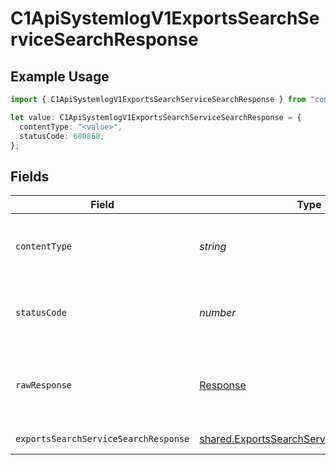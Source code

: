 # C1ApiSystemlogV1ExportsSearchServiceSearchResponse

## Example Usage

```typescript
import { C1ApiSystemlogV1ExportsSearchServiceSearchResponse } from "conductorone-sdk-typescript/sdk/models/operations";

let value: C1ApiSystemlogV1ExportsSearchServiceSearchResponse = {
  contentType: "<value>",
  statusCode: 680868,
};
```

## Fields

| Field                                                                                                         | Type                                                                                                          | Required                                                                                                      | Description                                                                                                   |
| ------------------------------------------------------------------------------------------------------------- | ------------------------------------------------------------------------------------------------------------- | ------------------------------------------------------------------------------------------------------------- | ------------------------------------------------------------------------------------------------------------- |
| `contentType`                                                                                                 | *string*                                                                                                      | :heavy_check_mark:                                                                                            | HTTP response content type for this operation                                                                 |
| `statusCode`                                                                                                  | *number*                                                                                                      | :heavy_check_mark:                                                                                            | HTTP response status code for this operation                                                                  |
| `rawResponse`                                                                                                 | [Response](https://developer.mozilla.org/en-US/docs/Web/API/Response)                                         | :heavy_check_mark:                                                                                            | Raw HTTP response; suitable for custom response parsing                                                       |
| `exportsSearchServiceSearchResponse`                                                                          | [shared.ExportsSearchServiceSearchResponse](../../../sdk/models/shared/exportssearchservicesearchresponse.md) | :heavy_minus_sign:                                                                                            | Successful response                                                                                           |